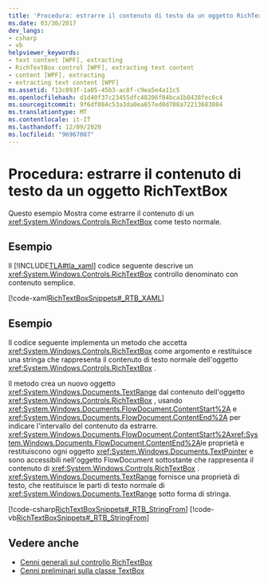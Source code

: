 ```yaml
---
title: 'Procedura: estrarre il contenuto di testo da un oggetto RichTextBox'
ms.date: 03/30/2017
dev_langs:
- csharp
- vb
helpviewer_keywords:
- text content [WPF], extracting
- RichTextBox control [WPF], extracting text content
- content [WPF], extracting
- extracting text content [WPF]
ms.assetid: f13c093f-1a05-45b3-ac8f-c9ea5e4a11c5
ms.openlocfilehash: d1d40f37c23455dfc48206f84bca1b8438fec6c4
ms.sourcegitcommit: 9f6df084c53a3da0ea657ed0d708a72213683084
ms.translationtype: MT
ms.contentlocale: it-IT
ms.lasthandoff: 12/09/2020
ms.locfileid: "96967087"
---
```

# <a name="how-to-extract-the-text-content-from-a-richtextbox"></a>Procedura: estrarre il contenuto di testo da un oggetto RichTextBox
Questo esempio Mostra come estrarre il contenuto di un <xref:System.Windows.Controls.RichTextBox> come testo normale.  
  
## <a name="example"></a>Esempio  
 Il [!INCLUDE[TLA#tla_xaml](../../../includes/tlasharptla-xaml-md.md)] codice seguente descrive un <xref:System.Windows.Controls.RichTextBox> controllo denominato con contenuto semplice.  
  
 [!code-xaml[RichTextBoxSnippets#_RTB_XAML](~/samples/snippets/csharp/VS_Snippets_Wpf/RichTextBoxSnippets/CSharp/Window1.xaml#_rtb_xaml)]  
  
## <a name="example"></a>Esempio  
 Il codice seguente implementa un metodo che accetta <xref:System.Windows.Controls.RichTextBox> come argomento e restituisce una stringa che rappresenta il contenuto di testo normale dell'oggetto <xref:System.Windows.Controls.RichTextBox> .  
  
 Il metodo crea un nuovo oggetto <xref:System.Windows.Documents.TextRange> dal contenuto dell'oggetto <xref:System.Windows.Controls.RichTextBox> , usando <xref:System.Windows.Documents.FlowDocument.ContentStart%2A> e <xref:System.Windows.Documents.FlowDocument.ContentEnd%2A> per indicare l'intervallo del contenuto da estrarre.  <xref:System.Windows.Documents.FlowDocument.ContentStart%2A><xref:System.Windows.Documents.FlowDocument.ContentEnd%2A>le proprietà e restituiscono ogni oggetto <xref:System.Windows.Documents.TextPointer> e sono accessibili nell'oggetto FlowDocument sottostante che rappresenta il contenuto di <xref:System.Windows.Controls.RichTextBox> .  <xref:System.Windows.Documents.TextRange> fornisce una proprietà di testo, che restituisce le parti di testo normale di <xref:System.Windows.Documents.TextRange> sotto forma di stringa.  
  
 [!code-csharp[RichTextBoxSnippets#_RTB_StringFrom](~/samples/snippets/csharp/VS_Snippets_Wpf/RichTextBoxSnippets/CSharp/Window1.xaml.cs#_rtb_stringfrom)]
 [!code-vb[RichTextBoxSnippets#_RTB_StringFrom](~/samples/snippets/visualbasic/VS_Snippets_Wpf/RichTextBoxSnippets/visualbasic/window1.xaml.vb#_rtb_stringfrom)]  
  
## <a name="see-also"></a>Vedere anche

- [Cenni generali sul controllo RichTextBox](richtextbox-overview.md)
- [Cenni preliminari sulla classe TextBox](textbox-overview.md)
